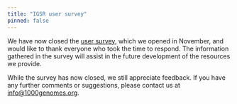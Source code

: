 ```yaml
---
title: "IGSR user survey"
pinned: false
---
```


We have now closed the [user survey](/announcements/user-survey/), which we opened in November, and would like to thank everyone who took the time to respond. The information gathered in the survey will assist in the future development of the resources we provide.

While the survey has now closed, we still appreciate feedback. If you have any further comments or suggestions, please contact us at [info@1000genomes.org](mailto:info@1000genomes.org).

